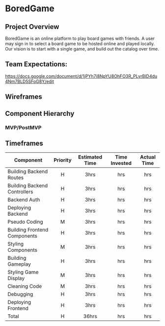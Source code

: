 # BoredGame

## Project Overview

BoredGame is an online platform to play board games with friends. A user may sign in to select a board game to be hosted online and played locally. Our vision is to start with a single game, and build out the catalog over time. 


## Team Expectations:
https://docs.google.com/document/d/1jPYh7i8NpYU8OhFO3R_PLyrBID4du4Nm7BLD5SFoG8Y/edit
## Wireframes


## Component Hierarchy

### MVP/PostMVP


## Timeframes

| Component | Priority | Estimated Time | Time Invested | Actual Time |
| --- | :---: |  :---: | :---: | :---: |
| Building Backend Routes| H | 3hrs| hrs | hrs |
| Building Backend Controllers| H | 3hrs| hrs | hrs |
| Backend Auth | H | 3hrs| hrs | hrs |
| Deploying Backend| H | 3hrs| hrs | hrs |
| Pseudo Coding | M | 3hrs| hrs | hrs |
| Building Frontend Components | H | 3hrs| hrs | hrs |
| Styling Components | M | 3hrs| hrs | hrs |
| Building Gameplay | H | 3hrs| hrs | hrs |
| Styling Game Display | M | 3hrs| hrs | hrs |
| Cleaning Code | M | 3hrs| hrs | hrs |
| Debugging | H | 3hrs| hrs | hrs |
| Deploying Frontend| H | 3hrs| hrs | hrs |
| Total | H | 36hrs| hrs | hrs |